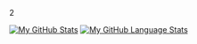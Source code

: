 [//]: # (### Hi there 👋)
[//]: # ([![Anurag's github stats]&#40;https://github-readme-stats.vercel.app/api?username=bizhan-laripour&#41;]&#40;https://github.com/anuraghazra/github-readme-stats&#41;)

2



[![My GitHub Stats](https://github-readme-stats.vercel.app/api/?username=bizhan-laripour&count_private=true&theme=tokyonight&showicons=true)]()
[![My GitHub Language Stats](https://github-readme-stats.vercel.app/api/top-langs/?username=bizhan-laripour&langs_count=5&theme=tokyonight)]()
<!--
**bizhan-laripour/bizhan-laripour** is a ✨ _special_ ✨ repository because its `README.md` (this file) appears on your GitHub profile.

Here are some ideas to get you started:

- 🔭 I’m currently working on ...
- 🌱 I’m currently learning ...
- 👯 I’m looking to collaborate on ...
- 🤔 I’m looking for help with ...
- 💬 Ask me about ...
- 📫 How to reach me: ...
- 😄 Pronouns: ...
- ⚡ Fun fact: ...
-->
